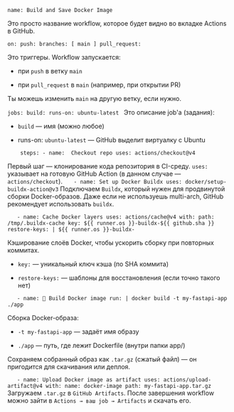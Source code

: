 `name: Build and Save Docker Image`

Это просто название workflow, которое будет видно во вкладке Actions в GitHub.


`on:
  push:
    branches: [ main ]
  pull_request:`

Это триггеры. Workflow запускается:

- при `push` в ветку `main`

- при `pull_request` в `main` (например, при открытии PR)

Ты можешь изменить `main` на другую ветку, если нужно.

`jobs:
  build:
    runs-on: ubuntu-latest
`
Это описание job'а (задания):

- `build` — имя (можно любое)

- runs-on: `ubuntu-latest` — GitHub выделит виртуалку с Ubuntu

`    steps:
    - name:  Checkout repo
      uses: actions/checkout@v4`

Первый шаг — клонирование кода репозитория в CI-среду.
`uses:` указывает на готовую GitHub Action (в данном случае — `actions/checkout`).
`    - name: Set up Docker Buildx
      uses: docker/setup-buildx-action@v3
`
Подключаем `Buildx`, который нужен для продвинутой сборки Docker-образов. Даже если не используешь multi-arch, GitHub рекомендует использовать `buildx`.

`    - name: Cache Docker layers
      uses: actions/cache@v4
      with:
        path: /tmp/.buildx-cache
        key: ${{ runner.os }}-buildx-${{ github.sha }}
        restore-keys: |
          ${{ runner.os }}-buildx-
`

Кэширование слоёв Docker, чтобы ускорить сборку при повторных коммитах.

- `key:` — уникальный ключ кэша (по SHA коммита)

- `restore-keys:` — шаблоны для восстановления (если точно такого нет)

`    - name: 🔨 Build Docker image
      run: |
        docker build -t my-fastapi-app ./app
`

Сборка Docker-образа:

- `-t my-fastapi-app` — задаёт имя образу

- `./app` — путь, где лежит Dockerfile (внутри папки app/)

Сохраняем собранный образ как `.tar.gz` (сжатый файл) — он пригодится для скачивания или деплоя.

`    - name: Upload Docker image as artifact
      uses: actions/upload-artifact@v4
      with:
        name: docker-image
        path: my-fastapi-app.tar.gz
`
Загружаем `.tar.gz` в `GitHub Artifacts`. После завершения workflow можно зайти в `Actions → ваш job → Artifacts` и скачать его.

